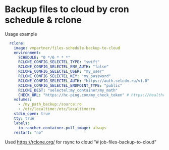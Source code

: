 # Backup files to cloud by cron schedule & rclone

Usage example
```yaml
  rclone:
    image: vmpartner/files-schedule-backup-to-cloud
    environment:
      SCHEDULE: "0 */6 * * *"
      RCLONE_CONFIG_SELECTEL_TYPE: "swift"
      RCLONE_CONFIG_SELECTEL_ENV_AUTH: "false"
      RCLONE_CONFIG_SELECTEL_USER: "my_user"
      RCLONE_CONFIG_SELECTEL_KEY: "my_password"
      RCLONE_CONFIG_SELECTEL_AUTH: "https://auth.selcdn.ru/v1.0"
      RCLONE_CONFIG_SELECTEL_ENDPOINT_TYPE: "public"
      RCLONE_DEST: "selectel:my_container/my_math"
      CHECK_URL: "https://hc-ping.com/my_check_token" # https://healthchecks.io
    volumes:
      - /my_path_backup:/source:ro
      - /etc/localtime:/etc/localtime:ro
    stdin_open: true
    tty: true
    labels:
      io.rancher.container.pull_image: always
    restart: "no"
```

Used https://rclone.org/ for rsync to cloud
"# job-files-backup-to-cloud" 

